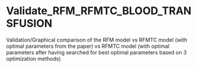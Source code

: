 # Validate_RFM_RFMTC_BLOOD_TRANSFUSION
Validation/Graphical comparison of the RFM model vs RFMTC model (with optimal parameters from the paper) vs RFMTC model (with optimal parameters after having searched for best optimal parameters based on 3 optimization methods)
